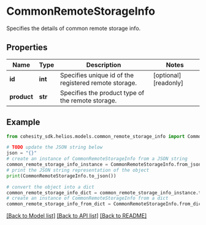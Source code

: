 # CommonRemoteStorageInfo

Specifies the details of common remote storage info.

## Properties

Name | Type | Description | Notes
------------ | ------------- | ------------- | -------------
**id** | **int** | Specifies unique id of the registered remote storage. | [optional] [readonly] 
**product** | **str** | Specifies the product type of the remote storage. | 

## Example

```python
from cohesity_sdk.helios.models.common_remote_storage_info import CommonRemoteStorageInfo

# TODO update the JSON string below
json = "{}"
# create an instance of CommonRemoteStorageInfo from a JSON string
common_remote_storage_info_instance = CommonRemoteStorageInfo.from_json(json)
# print the JSON string representation of the object
print(CommonRemoteStorageInfo.to_json())

# convert the object into a dict
common_remote_storage_info_dict = common_remote_storage_info_instance.to_dict()
# create an instance of CommonRemoteStorageInfo from a dict
common_remote_storage_info_from_dict = CommonRemoteStorageInfo.from_dict(common_remote_storage_info_dict)
```
[[Back to Model list]](../README.md#documentation-for-models) [[Back to API list]](../README.md#documentation-for-api-endpoints) [[Back to README]](../README.md)



